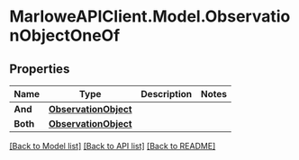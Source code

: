 # MarloweAPIClient.Model.ObservationObjectOneOf

## Properties

Name | Type | Description | Notes
------------ | ------------- | ------------- | -------------
**And** | [**ObservationObject**](ObservationObject.md) |  | 
**Both** | [**ObservationObject**](ObservationObject.md) |  | 

[[Back to Model list]](../README.md#documentation-for-models) [[Back to API list]](../README.md#documentation-for-api-endpoints) [[Back to README]](../README.md)

